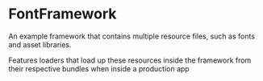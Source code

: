 # FontFramework

An example framework that contains multiple resource files, such as fonts and asset libraries.

Features loaders that load up these resources inside the framework from their respective bundles when inside a production app